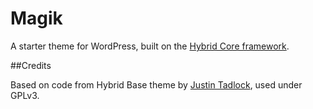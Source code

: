 # Magik

A starter theme for WordPress, built on the [Hybrid Core framework](http://themehybrid.com/hybrid-core).


##Credits

Based on code from Hybrid Base theme by [Justin Tadlock](https://github.com/justintadlock/hybrid-base), used under GPLv3.

